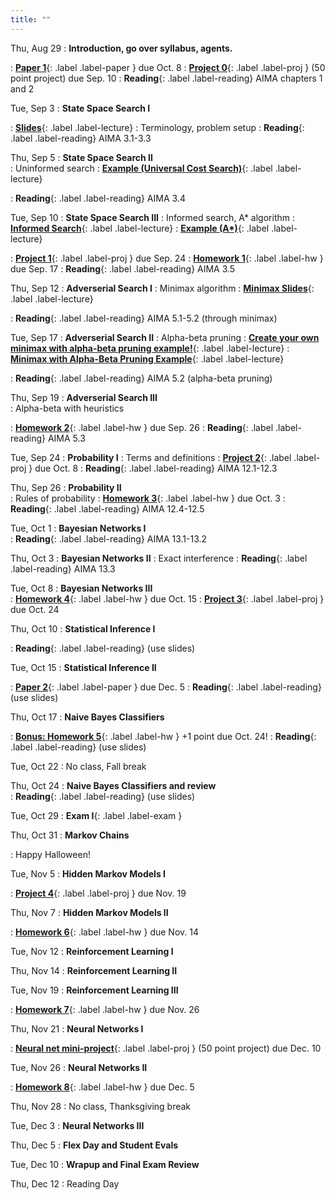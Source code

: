 ```yaml
---
title: ""
---
```


<!--- CS 372 AI --->


Thu, Aug 29
: **Introduction, go over syllabus, agents.** 
<!--- Slides ---> 
: [**Paper 1**](papers/paper1){: .label .label-paper } due Oct. 8
: [**Project 0**](projects/proj0){: .label .label-proj } (50 point project) due Sep. 10
: **Reading**{: .label .label-reading} AIMA chapters 1 and 2

Tue, Sep 3
: **State Space Search I**   
<!--- Slides --->
: [**Slides**](lectures/search/f23-search-slides.pdf){: .label .label-lecture} 
: Terminology, problem setup
: **Reading**{: .label .label-reading} AIMA 3.1-3.3

Thu, Sep 5
: **State Space Search II**  
: Uninformed search
: [**Example (Universal Cost Search)**](lectures/search/ucs-example.txt){: .label .label-lecture} 
<!--- Slides --->
<!--- handouts --->
: **Reading**{: .label .label-reading} AIMA 3.4

Tue, Sep 10
: **State Space Search III** 
: Informed search, A* algorithm 
: [**Informed Search**](lectures/search/search-algs-iformed.pdf){: .label .label-lecture} 
: [**Example (A\*)**](lectures/search/astar-example.txt){: .label .label-lecture} 
<!--- Slides --->
<!--- Handouts --->  
: [**Project 1**](projects/proj1){: .label .label-proj } due Sep. 24
: [**Homework 1**](homework/hw1/hw1.pdf){: .label .label-hw } due Sep. 17
: **Reading**{: .label .label-reading} AIMA 3.5

Thu, Sep 12
: **Adverserial Search I**
: Minimax algorithm
: [**Minimax Slides**](lectures/advsearch/adversarial-search.pdf){: .label .label-lecture} 
<!--- Handouts --->
: **Reading**{: .label .label-reading} AIMA 5.1-5.2 (through minimax)

Tue, Sep 17
: **Adverserial Search II**
: Alpha-beta pruning
: [**Create your own minimax with alpha-beta pruning example!**](https://raphsilva.github.io/utilities/minimax_simulator/#){: .label .label-lecture}
: [**Minimax with Alpha-Beta Pruning Example**](lectures/advsearch/Minimax-alpha-beta-pruning-example.png){: .label .label-lecture} 
<!--- Slides --->
: **Reading**{: .label .label-reading} AIMA 5.2 (alpha-beta pruning)

Thu, Sep 19
: **Adverserial Search III**  
: Alpha-beta with heuristics
<!--- Slides --->
: [**Homework 2**](homework/hw2/hw2.pdf){: .label .label-hw } due Sep. 26
: **Reading**{: .label .label-reading} AIMA 5.3

Tue, Sep 24
: **Probability I**
: Terms and definitions
: [**Project 2**](projects/proj2){: .label .label-proj } due Oct. 8
: **Reading**{: .label .label-reading} AIMA 12.1-12.3

Thu, Sep 26
: **Probability II**  
: Rules of probability
: [**Homework 3**](homework/hw3){: .label .label-hw } due Oct. 3
: **Reading**{: .label .label-reading} AIMA 12.4-12.5
  
Tue, Oct 1 
: **Bayesian Networks I**  
: **Reading**{: .label .label-reading} AIMA 13.1-13.2
  
Thu, Oct 3
: **Bayesian Networks II** 
: Exact interference 
: **Reading**{: .label .label-reading} AIMA 13.3

Tue, Oct 8
: **Bayesian Networks III**  
: [**Homework 4**](homework/hw4){: .label .label-hw } due Oct. 15
: [**Project 3**](projects/proj3){: .label .label-proj }  due Oct. 24
  
Thu, Oct 10
: **Statistical Inference I**  
<!--- Slides --->
: **Reading**{: .label .label-reading} (use slides)

Tue, Oct 15
: **Statistical Inference II**
<!--- Slides --->
: [**Paper 2**](papers/paper2){: .label .label-paper } due Dec. 5
: **Reading**{: .label .label-reading} (use slides)
  
Thu, Oct 17
: **Naive Bayes Classifiers**  
<!--- Slides --->
: [**Bonus: Homework 5**](homework/hw5){: .label .label-hw } +1 point due Oct. 24!
: **Reading**{: .label .label-reading} (use slides)

Tue, Oct 22
: No class, Fall break

Thu, Oct 24
: **Naive Bayes Classifiers and review**  
: **Reading**{: .label .label-reading} (use slides)

Tue, Oct 29
: **Exam I**{: .label .label-exam }

Thu, Oct 31
: **Markov Chains**
<!--- Slides --->
: Happy Halloween!

Tue, Nov 5
: **Hidden Markov Models I**  
<!--- Slides --->
: [**Project 4**](projects/proj4){: .label .label-proj } due Nov. 19

Thu, Nov 7
: **Hidden Markov Models II**
<!--- Slides --->
: [**Homework 6**](homework/hw6){: .label .label-hw } due Nov. 14

Tue, Nov 12
: **Reinforcement Learning I**  
<!--- Slides --->

Thu, Nov 14
: **Reinforcement Learning II**  
<!--- Slides --->

Tue, Nov 19
: **Reinforcement Learning III**
<!--- Slides --->
: [**Homework 7**](homework/hw7){: .label .label-hw } due Nov. 26
  
Thu, Nov 21
: **Neural Networks I**
<!--- Slides --->
: [**Neural net mini-project**](projects/proj5){: .label .label-proj } (50 point project) due Dec. 10
  
Tue, Nov 26
: **Neural Networks II**  
<!--- Slides --->
: [**Homework 8**](homework/hw8){: .label .label-hw } due Dec. 5

Thu, Nov 28
: No class, Thanksgiving break

Tue, Dec 3
: **Neural Networks III**
<!--- Slides --->
  
Thu, Dec 5
: **Flex Day and Student Evals**

Tue, Dec 10
: **Wrapup and Final Exam Review**  

Thu, Dec 12
: Reading Day